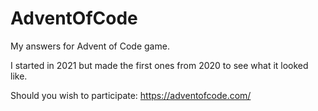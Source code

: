 # AdventOfCode
My answers for Advent of Code game.

I started in 2021 but made the first ones from 2020 to see what it looked like. 

Should you wish to participate: https://adventofcode.com/
